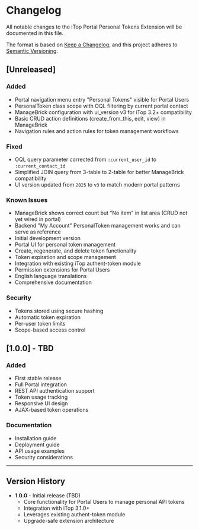 # Changelog

All notable changes to the iTop Portal Personal Tokens Extension will be documented in this file.

The format is based on [Keep a Changelog](https://keepachangelog.com/en/1.0.0/),
and this project adheres to [Semantic Versioning](https://semver.org/spec/v2.0.0.html).

## [Unreleased]

### Added
- Portal navigation menu entry "Personal Tokens" visible for Portal Users
- PersonalToken class scope with OQL filtering by current portal contact
- ManageBrick configuration with ui_version v3 for iTop 3.2+ compatibility
- Basic CRUD action definitions (create_from_this, edit, view) in ManageBrick
- Navigation rules and action rules for token management workflows

### Fixed
- OQL query parameter corrected from `:current_user_id` to `:current_contact_id`
- Simplified JOIN query from 3-table to 2-table for better ManageBrick compatibility
- UI version updated from `2025` to `v3` to match modern portal patterns

### Known Issues
- ManageBrick shows correct count but "No item" in list area (CRUD not yet wired in portal)
- Backend "My Account" PersonalToken management works and can serve as reference
- Initial development version
- Portal UI for personal token management
- Create, regenerate, and delete token functionality
- Token expiration and scope management
- Integration with existing iTop authent-token module
- Permission extensions for Portal Users
- English language translations
- Comprehensive documentation

### Security
- Tokens stored using secure hashing
- Automatic token expiration
- Per-user token limits
- Scope-based access control

## [1.0.0] - TBD

### Added
- First stable release
- Full Portal integration
- REST API authentication support
- Token usage tracking
- Responsive UI design
- AJAX-based token operations

### Documentation
- Installation guide
- Deployment guide
- API usage examples
- Security considerations

---

## Version History

- **1.0.0** - Initial release (TBD)
  - Core functionality for Portal Users to manage personal API tokens
  - Integration with iTop 3.1.0+
  - Leverages existing authent-token module
  - Upgrade-safe extension architecture
